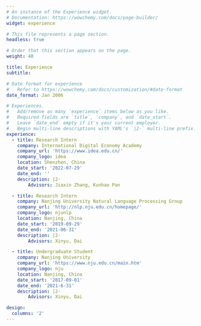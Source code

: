 ```yaml
---
# An instance of the Experience widget.
# Documentation: https://wowchemy.com/docs/page-builder/
widget: experience

# This file represents a page section.
headless: true

# Order that this section appears on the page.
weight: 40

title: Experience
subtitle:

# Date format for experience
#   Refer to https://wowchemy.com/docs/customization/#date-format
date_format: Jan 2006

# Experiences.
#   Add/remove as many `experience` items below as you like.
#   Required fields are `title`, `company`, and `date_start`.
#   Leave `date_end` empty if it's your current employer.
#   Begin multi-line descriptions with YAML's `|2-` multi-line prefix.
experience:
  - title: Research Intern
    company: International Digital Economy Academy
    company_url: 'https://www.idea.edu.cn/'
    company_logo: idea
    location: Shenzhen, China
    date_start: '2022-07-29'
    date_end: ''
    description: |2-
        Advisors: Jiaxin Zhang, Kunhao Pan

  - title: Research Intern
    company: Nanjing University Natural Language Processing Group
    company_url: 'http://nlp.nju.edu.cn/homepage/'
    company_logo: njunlp
    location: Nanjing, China
    date_start: '2019-09-29'
    date_end: '2021-06-31'
    description: |2-
        Advisors: Xinyu, Dai

  - title: Undergraduate Student
    company: Nanjing University
    company_url: 'https://www.nju.edu.cn/main.htm'
    company_logo: nju
    location: Nanjing, China
    date_start: '2017-09-01'
    date_end: '2021-6-31'
    description: |2-
        Advisors: Xinyu, Dai

design:
  columns: '2'
---
```

